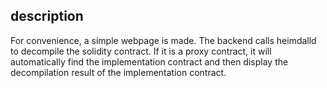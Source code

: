 ## description

For convenience, a simple webpage is made. The backend calls heimdalld to decompile the solidity contract. If it is a proxy contract, it will automatically find the implementation contract and then display the decompilation result of the implementation contract.